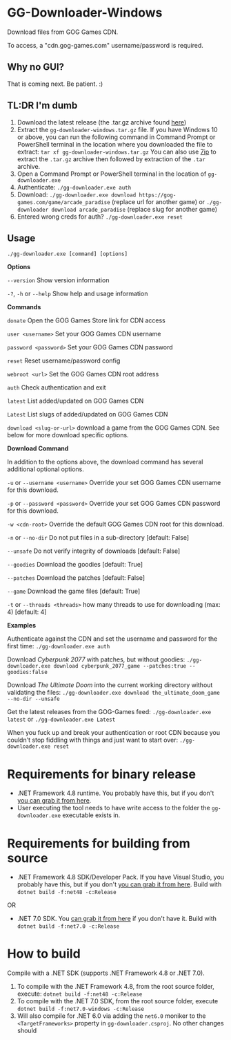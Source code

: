 # GG-Downloader-Windows

Download files from GOG Games CDN.

To access, a "cdn.gog-games.com" username/password is required.

## Why no GUI?
That is coming next. Be patient. :)

## TL:DR I'm dumb
1. Download the latest release (the .tar.gz archive found [here](https://github.com/GOG-Games-com/GG-Downloader-Windows/releases)) 
2. Extract the `gg-downloader-windows.tar.gz` file. If you have Windows 10 or above, you can run the following command in Command Prompt or PowerShell terminal in the location where you downloaded the file to extract: `tar xf gg-downloader-windows.tar.gz` You can also use [7ip](https://www.7-zip.org/download.html) to extract the `.tar.gz` archive then followed by extraction of the `.tar` archive.
3. Open a Command Prompt or PowerShell terminal in the location of `gg-downloader.exe`
4. Authenticate: `./gg-downloader.exe auth`
5. Download: `./gg-downloader.exe download https://gog-games.com/game/arcade_paradise` (replace url for another game) or `./gg-downloader download arcade_paradise` (replace slug for another game)
6. Entered wrong creds for auth? `./gg-downloader.exe reset`

## Usage
`./gg-downloader.exe [command] [options]`

**Options**

`--version` Show version information

`-?`, `-h` or `--help` Show help and usage information

**Commands**

`donate` Open the GOG Games Store link for CDN access

`user <username>` Set your GOG Games CDN username

`password <password>` Set your GOG Games CDN password

`reset` Reset username/password config

`webroot <url>` Set the GOG Games CDN root address

`auth` Check authentication and exit
 
`latest` List added/updated on GOG Games CDN

`Latest` List slugs of added/updated on GOG Games CDN

`download <slug-or-url>` download a game from the GOG Games CDN. See below for more download specific options.

**Download Command**

In addition to the options above, the download command has several additional optional options.

`-u` or `--username <username>` Override your set GOG Games CDN username for this download.

`-p` or `--password <password>` Override your set GOG Games CDN password for this download.
  
`-w <cdn-root>` Override the default GOG Games CDN root for this download.

`-n` or `--no-dir` Do not put files in a sub-directory [default: False]

`--unsafe` Do not verify integrity of downloads [default: False]
  
`--goodies` Download the goodies [default: True]

`--patches` Download the patches [default: False]

`--game` Download the game files [default: True]

`-t` or `--threads <threads>` how many threads to use for downloading (max: 4) [default: 4]

**Examples**

Authenticate against the CDN and set the username and password for the first time: `./gg-downloader.exe auth`

Download _Cyberpunk 2077_ with patches, but without goodies: `./gg-downloader.exe download cyberpunk_2077_game --patches:true --goodies:false`

Download _The Ultimate Doom_ into the current working directory without validating the files: `./gg-downloader.exe download the_ultimate_doom_game --no-dir --unsafe`

Get the latest releases from the GOG-Games feed: `./gg-downloader.exe latest` or `./gg-downloader.exe Latest`

When you fuck up and break your authentication or root CDN because you couldn't stop fiddling with things and just want to start over: `./gg-downloader.exe reset`

# Requirements for binary release

* .NET Framework 4.8 runtime. You probably have this, but if you don't [you can grab it from here](https://dotnet.microsoft.com/en-us/download/dotnet-framework/net48).
* User executing the tool needs to have write access to the folder the `gg-downloader.exe` executable exists in.

# Requirements for building from source

* .NET Framework 4.8 SDK/Developer Pack. If you have Visual Studio, you probably have this, but if you don't [you can grab it from here](https://dotnet.microsoft.com/en-us/download/dotnet-framework/thank-you/net48-developer-pack-offline-installer). Build with `dotnet build -f:net48 -c:Release`

OR

* .NET 7.0 SDK. You [can grab it from here](https://dotnet.microsoft.com/en-us/download/dotnet/7.0) if you don't have it. Build with `dotnet build -f:net7.0 -c:Release`

# How to build
Compile with a .NET SDK (supports .NET Framework 4.8 or .NET 7.0).
 1. To compile with the .NET Framework 4.8, from the root source folder, execute:
 `dotnet build -f:net48 -c:Release`
 2. To compile with the .NET 7.0 SDK, from the root source folder, execute 
 `dotnet build -f:net7.0-windows -c:Release`
 3. Will also compile for .NET 6.0 via adding the `net6.0` moniker to the `<TargetFrameworks>` property in `gg-downloader.csproj`. No other changes should 
